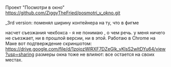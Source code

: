 Проект "Посмотри в окно" https://github.com/ZiggyTheFried/posmotri_v_okno.git

_3rd version: поменял ширину контейнера на ту, что в фигме

насчет съезжания чекбокса - я не понимаю , о чем речь. 
у меня ничего не съезжает, ни в прошлой версии, ни в этой. Работаю в Chrome на Маке
вот подтверждение скриншотом: https://drive.google.com/file/d/1zojozWlRXF7DZeGlk_yKlsS2wltDYu64/view?usp=sharing
размеры окна тоже не влияют: все остается на своих местах. 